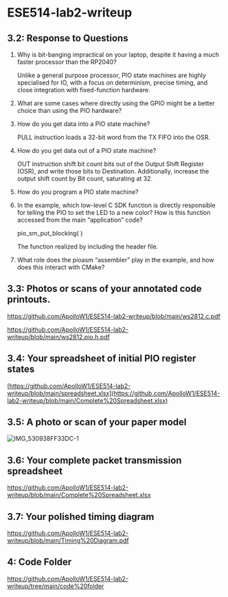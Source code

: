# ESE514-lab2-writeup
## 3.2: Response to Questions
1. Why is bit-banging impractical on your laptop, despite it having a much faster processor than the RP2040?

    Unlike a general purpose processor, PIO state machines are highly specialised for IO, with a focus on determinism, precise timing, and close integration with fixed-function hardware.

2. What are some cases where directly using the GPIO might be a better choice than using the PIO hardware?

3. How do you get data into a PIO state machine?

    PULL instruction loads a 32-bit word from the TX FIFO into the OSR.

4. How do you get data out of a PIO state machine?

    OUT instruction shift bit count bits out of the Output Shift Register (OSR), and write those bits to Destination. Additionally, increase the output shift count by Bit count, saturating at 32.

5. How do you program a PIO state machine?



6. In the example, which low-level C SDK function is directly responsible for telling the PIO to set the LED to a new color? How is this function accessed from the main “application” code?

    pio_sm_put_blocking( )

    The function realized by including the header file.

7. What role does the pioasm “assembler” play in the example, and how does this interact with CMake?

## 3.3: Photos or scans of your annotated code printouts.
https://github.com/ApolloW1/ESE514-lab2-writeup/blob/main/ws2812.c.pdf

https://github.com/ApolloW1/ESE514-lab2-writeup/blob/main/ws2812.pio.h.pdf

## 3.4: Your spreadsheet of initial PIO register states
[https://github.com/ApolloW1/ESE514-lab2-writeup/blob/main/spreadsheet.xlsx](https://github.com/ApolloW1/ESE514-lab2-writeup/blob/main/Complete%20Spreadsheet.xlsx)
## 3.5: A photo or scan of your paper model

![IMG_530938FF33DC-1](https://user-images.githubusercontent.com/114015725/196051142-607c1e6f-e3ce-4ddc-8d76-44df9e28644e.jpeg)

## 3.6: Your complete packet transmission spreadsheet
https://github.com/ApolloW1/ESE514-lab2-writeup/blob/main/Complete%20Spreadsheet.xlsx

## 3.7: Your polished timing diagram
https://github.com/ApolloW1/ESE514-lab2-writeup/blob/main/Timing%20Diagram.pdf

##

## 4: Code Folder
https://github.com/ApolloW1/ESE514-lab2-writeup/tree/main/code%20folder
